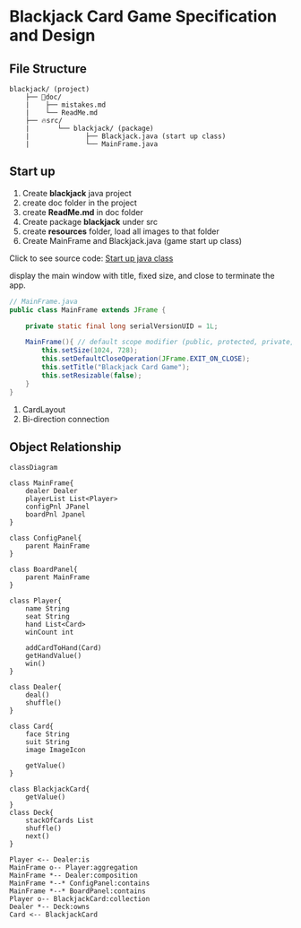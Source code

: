 <h1>Blackjack Card Game Specification and Design</h1>

## File Structure

```output
blackjack/ (project)
    ├── 📝doc/
    |    ├── mistakes.md 
    |    └── ReadMe.md 
    ├── 🔥src/
    |       └── blackjack/ (package)
    |              ├── Blackjack.java (start up class) 
    |              └── MainFrame.java
```
## Start up

1. Create **blackjack** java project
2. create doc folder in the project
3. create **ReadMe.md** in doc folder
4. Create package **blackjack** under src
5. create **resources** folder, load all images to that folder
6. Create MainFrame and Blackjack.java (game start up class)

Click to see source code: [Start up java class](../src/blackjack/Blackjack.java)

display the main window with title, fixed size, and close to terminate the app.

```java
// MainFrame.java
public class MainFrame extends JFrame {

	private static final long serialVersionUID = 1L;

	MainFrame(){ // default scope modifier (public, protected, private, default)
		this.setSize(1024, 728);
		this.setDefaultCloseOperation(JFrame.EXIT_ON_CLOSE);
		this.setTitle("Blackjack Card Game");
		this.setResizable(false);
	}
}
```


1. CardLayout
2. Bi-direction connection

## Object Relationship

```mermaid
classDiagram

class MainFrame{
    dealer Dealer
    playerList List<Player>
    configPnl JPanel
    boardPnl Jpanel
}

class ConfigPanel{
    parent MainFrame
}

class BoardPanel{
    parent MainFrame
}

class Player{
    name String
    seat String
    hand List<Card>
    winCount int
    
    addCardToHand(Card)
    getHandValue()
    win()
}

class Dealer{
    deal()
    shuffle()
}

class Card{
	face String
	suit String
	image ImageIcon
	
	getValue()
}

class BlackjackCard{
	getValue()
}
class Deck{
    stackOfCards List
    shuffle()
    next()
}

Player <-- Dealer:is
MainFrame o-- Player:aggregation
MainFrame *-- Dealer:composition
MainFrame *--* ConfigPanel:contains
MainFrame *--* BoardPanel:contains
Player o-- BlackjackCard:collection
Dealer *-- Deck:owns
Card <-- BlackjackCard
```